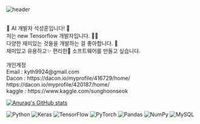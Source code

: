 ![header](https://capsule-render.vercel.app/api?type=slice&color=auto&height=300&section=header&text=Sunghoon%20Seok&fontSize=90)

<p>
  </em>
  <br>
  👋 AI 개발자 석성훈입니다! 👋 <br>
  저는 new Tensorflow 개발자입니다. 👨‍💻 <br>
  다양한 재미있는 것들을 개발하는 걸 좋아합니다. 🎁 <br>
  재미있고 유용하고✨ 편리한🎉 소프트웨어를 만들고 싶습니다. <br>
  <br>
  개인계정 <br>
  Email : kyth9924@gmail.com <br>
  Dacon : https://dacon.io/myprofile/416729/home/  https://dacon.io/myprofile/420187/home/ <br>
  kaggle : https://www.kaggle.com/sunghoonseok <br>
  </em>
<p>


[![Anurag's GitHub stats](https://github-readme-stats.vercel.app/api?username=SunghoonSeok)](https://github.com/anuraghazra/github-readme-stats)

<img alt="Python" src="https://img.shields.io/badge/python-%2314354C.svg?&style=for-the-badge&logo=python&logoColor=white"/> <img alt="Keras" src="https://img.shields.io/badge/Keras-%23D00000.svg?&style=for-the-badge&logo=Keras&logoColor=white"/>	<img alt="TensorFlow" src="https://img.shields.io/badge/TensorFlow-%23FF6F00.svg?&style=for-the-badge&logo=TensorFlow&logoColor=white" /> <img alt="PyTorch" src="https://img.shields.io/badge/PyTorch-%23EE4C2C.svg?&style=for-the-badge&logo=PyTorch&logoColor=white" />	<img alt="Pandas" src="https://img.shields.io/badge/pandas-%23150458.svg?&style=for-the-badge&logo=pandas&logoColor=white" /> <img alt="NumPy" src="https://img.shields.io/badge/numpy-%23013243.svg?&style=for-the-badge&logo=numpy&logoColor=white" />
<img alt="MySQL" src="https://img.shields.io/badge/mysql-%2300f.svg?&style=for-the-badge&logo=mysql&logoColor=white"/>
